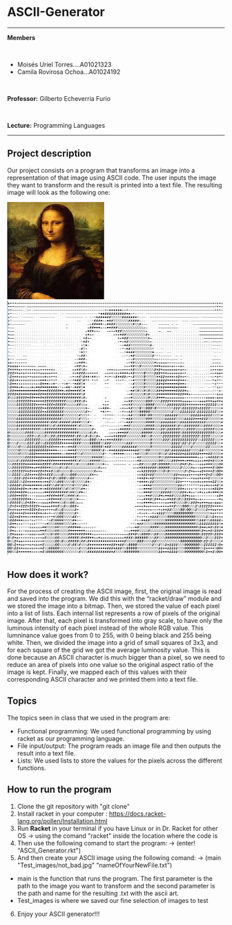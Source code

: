 # ASCII-Generator
---


**Members**

<br>

  - Moisés Uriel Torres....A01021323   
  - Camila Rovirosa Ochoa...A01024192

<br>

**Professor:** Gilberto Echeverria Furio

<br>

**Lecture:** Programming Languages

---
## Project description  

Our project consists on a program that transforms an image into a representation of that image using ASCII code. The user inputs the image they want to transform and the result is printed into a text file. The resulting image will look as the following one:

![](Test_images/mona_lisa.jpg) ![](Test_images/ejemplo_de_Resultado.png)

## How does it work?  

For the process of creating the ASCII image, first, the original image is read and saved into the program. We did this with the “racket/draw” module and we stored the image into a bitmap. Then, we stored the value of each pixel into a list of lists. Each internal list represents a row of pixels of the original image. After that, each pixel is transformed into gray scale, to have only the luminous intensity of each pixel instead of the whole RGB value. This lumninance value goes from 0 to 255, with 0 being black and 255 being white. Then, we divided the image into a grid of small squares of 3x3, and for each square of the grid we got the average luminosity value. This is done because an ASCII character is much bigger than a pixel, so we need to reduce an area of pixels into one value so the original aspect ratio of the image is kept. Finally, we mapped each of this values with their corresponding ASCII character and we printed them into a text file. 

## Topics 

The topics seen in class that we used in the program are:
- Functional programming: We used functional programming by using racket as our programming language.
- File input/output: The program reads an image file and then outputs the result into a text file.
- Lists: We used lists to store the values for the pixels across the different functions.

## How to run the program
1. Clone the git repository with "git clone" 
2. Install racket in your computer : https://docs.racket-lang.org/pollen/Installation.html
3. Run **Racket** in your terminal if you have Linux or in Dr. Racket for other OS
  -> using the comand "racket" inside the location where the code is
4. Then use the following comand to start the program: 
  -> (enter! "ASCII_Generator.rkt")
5. And then create your ASCII image using the following comand:
  -> (main "Test_images/not_bad.jpg" "nameOfYourNewFile.txt")
  - main is the function that runs the program. The first parameter is the path to the image you want to transform and the second parameter is the path and name for the resulting .txt with the ascii art.
  - Test_images is where we saved our fine selection of images to test
6. Enjoy your ASCII generator!!!

